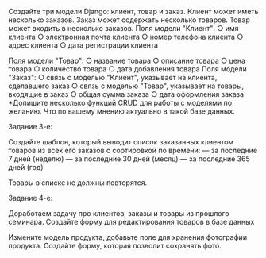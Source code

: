 Создайте три модели Django: клиент, товар и заказ. Клиент
может иметь несколько заказов. Заказ может содержать
несколько товаров. Товар может входить в несколько
заказов.
Поля модели "Клиент":
○ имя клиента
○ электронная почта клиента
○ номер телефона клиента
○ адрес клиента
○ дата регистрации клиента

Поля модели "Товар":
○ название товара
○ описание товара
○ цена товара
○ количество товара
○ дата добавления товара
Поля модели "Заказ":
○ связь с моделью "Клиент", указывает на клиента,
сделавшего заказ
○ связь с моделью "Товар", указывает на товары,
входящие в заказ
○ общая сумма заказа
○ дата оформления заказа
*Допишите несколько функций CRUD для работы с
моделями по желанию. Что по вашему мнению актуально в
такой базе данных.

 Задание 3-е:

 Создайте шаблон, который выводит список заказанных клиентом товаров из всех его заказов с сортировкой по времени:
— за последние 7 дней (неделю)
— за последние 30 дней (месяц)
— за последние 365 дней (год)

Товары в списке не должны повторятся.


Задание 4-е:

Доработаем задачу про клиентов, заказы и товары из
прошлого семинара.
Создайте форму для редактирования товаров в базе
данных

Измените модель продукта, добавьте поле для хранения
фотографии продукта.
Создайте форму, которая позволит сохранять фото.
